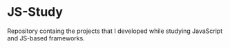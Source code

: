 # JS-Study
Repository containg the projects that I developed while studying JavaScript and JS-based frameworks.
